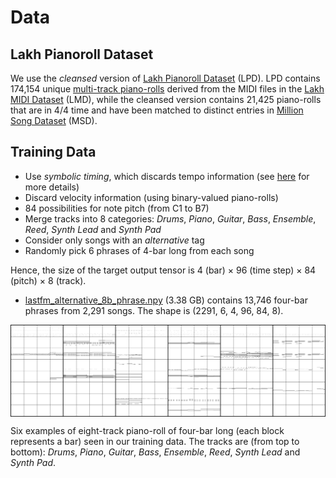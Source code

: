 # Data

## Lakh Pianoroll Dataset

We use the *cleansed* version of
[Lakh Pianoroll Dataset](https://salu133445.github.io/lakh-pianoroll-dataset/)
(LPD). LPD contains 174,154 unique
[multi-track piano-rolls](https://salu133445.github.io/musegan/representation)
derived from the MIDI files in the
[Lakh MIDI Dataset](http://colinraffel.com/projects/lmd/) (LMD),
while the cleansed version contains 21,425 piano-rolls that
are in 4/4 time and have been matched to distinct entries in
[Million Song Dataset](https://labrosa.ee.columbia.edu/millionsong/) (MSD).

## Training Data

- Use *symbolic timing*, which discards tempo information
  (see [here](https://salu133445.github.io/lakh-pianoroll-dataset/representation) for more
  details)
- Discard velocity information (using binary-valued piano-rolls)
- 84 possibilities for note pitch (from C1 to B7)
- Merge tracks into 8 categories: *Drums*, *Piano*, *Guitar*, *Bass*,
  *Ensemble*, *Reed*, *Synth Lead* and *Synth Pad*
- Consider only songs with an *alternative* tag
- Randomly pick 6 phrases of 4-bar long from each song

Hence, the size of the target output tensor is 4 (bar) &times; 96 (time step)
&times; 84 (pitch) &times; 8 (track).

- [lastfm_alternative_8b_phrase.npy](https://drive.google.com/uc?id=1x3CeSqE6ElWa6V7ueNl8FKPFmMoyu4ED&export=download)
  (3.38 GB) contains 13,746 four-bar phrases from 2,291 songs. The shape is
  (2291, 6, 4, 96, 84, 8).

<img src="figs/train_samples.png" alt="train_samples" style="max-height:400px; display:block;">
<p class="caption">Six examples of eight-track piano-roll of four-bar long (each block represents a bar) seen in our training data. The tracks are (from top to bottom): <i>Drums</i>, <i>Piano</i>, <i>Guitar</i>, <i>Bass</i>, <i>Ensemble</i>, <i>Reed</i>, <i>Synth Lead</i> and <i>Synth Pad</i>.</p>
